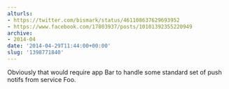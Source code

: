 ```yaml
---
alturls:
- https://twitter.com/bismark/status/461108637629693952
- https://www.facebook.com/17803937/posts/10101392355220949
archive:
- 2014-04
date: '2014-04-29T11:44:00+00:00'
slug: '1398771840'
---
```


Obviously that would require app Bar to handle some standard set of push notifs from service Foo.

